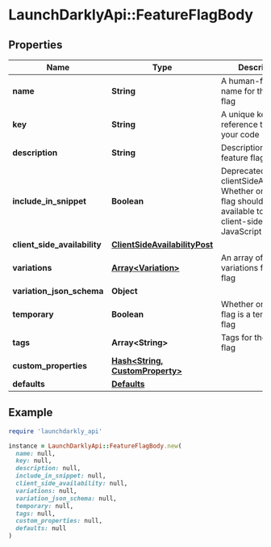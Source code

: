 # LaunchDarklyApi::FeatureFlagBody

## Properties

| Name | Type | Description | Notes |
| ---- | ---- | ----------- | ----- |
| **name** | **String** | A human-friendly name for the feature flag |  |
| **key** | **String** | A unique key to reference the flag in your code |  |
| **description** | **String** | Description of the feature flag | [optional] |
| **include_in_snippet** | **Boolean** | Deprecated, use clientSideAvailability. Whether or not this flag should be made available to the client-side JavaScript SDK | [optional] |
| **client_side_availability** | [**ClientSideAvailabilityPost**](ClientSideAvailabilityPost.md) |  | [optional] |
| **variations** | [**Array&lt;Variation&gt;**](Variation.md) | An array of possible variations for the flag | [optional] |
| **variation_json_schema** | **Object** |  | [optional] |
| **temporary** | **Boolean** | Whether or not the flag is a temporary flag | [optional] |
| **tags** | **Array&lt;String&gt;** | Tags for the feature flag | [optional] |
| **custom_properties** | [**Hash&lt;String, CustomProperty&gt;**](CustomProperty.md) |  | [optional] |
| **defaults** | [**Defaults**](Defaults.md) |  | [optional] |

## Example

```ruby
require 'launchdarkly_api'

instance = LaunchDarklyApi::FeatureFlagBody.new(
  name: null,
  key: null,
  description: null,
  include_in_snippet: null,
  client_side_availability: null,
  variations: null,
  variation_json_schema: null,
  temporary: null,
  tags: null,
  custom_properties: null,
  defaults: null
)
```

